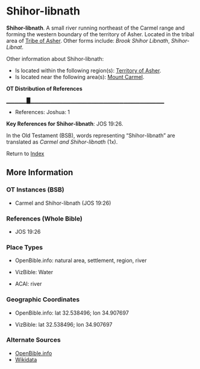 # Shihor-libnath
**Shihor-libnath**. 
A small river running northeast of the Carmel range and forming the western boundary of the territory of Asher. 
Located in the tribal area of [Tribe of Asher](../../../groups/md/acai/Asher.md). 
Other forms include: 
*Brook Shihor Libnath*, *Shihor-Libnat*. 




Other information about Shihor-libnath:


* Is located within the following region(s): 
[Territory of Asher](TerritoryOfAsher.md). 
* Is located near the following area(s): 
[Mount Carmel](CarmelMount.md). 


**OT Distribution of References**

▁▁▁▁▁█▁▁▁▁▁▁▁▁▁▁▁▁▁▁▁▁▁▁▁▁▁▁▁▁▁▁▁▁▁▁▁▁▁
* References: Joshua: 1



**Key References for Shihor-libnath**: 
JOS 19:26. 


In the Old Testament (BSB), words representing “Shihor-libnath” are translated as 
*Carmel and Shihor-libnath* (1x). 




Return to [Index](00-Index.md)

## More Information

### OT Instances (BSB)

* Carmel and Shihor-libnath (JOS 19:26)



### References (Whole Bible)

* JOS 19:26


### Place Types

* OpenBible.info: natural area, settlement, region, river

* VizBible: Water

* ACAI: river



### Geographic Coordinates

* OpenBible.info: lat 32.538496; lon 34.907697

* VizBible: lat 32.538496; lon 34.907697



### Alternate Sources

* [OpenBible.info](https://www.openbible.info/geo/ancient/ac6b338)
* [Wikidata](http://www.wikidata.org/entity/Q7496481)



